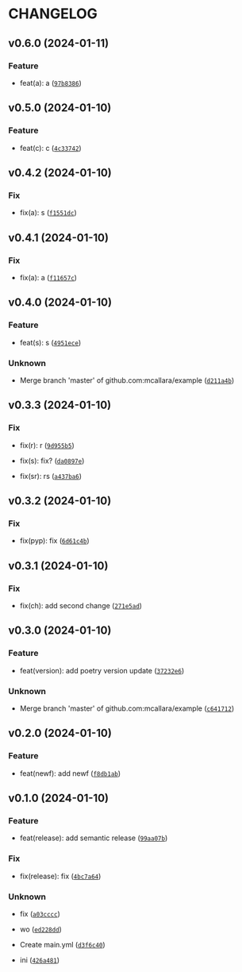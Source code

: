 # CHANGELOG



## v0.6.0 (2024-01-11)

### Feature

* feat(a): a ([`97b8386`](https://github.com/mcallara/example/commit/97b8386d12bbba5fea8b0ce62e79e707c30a9dc6))


## v0.5.0 (2024-01-10)

### Feature

* feat(c): c ([`4c33742`](https://github.com/mcallara/example/commit/4c33742c66934546206dfbf31659e9af4c30c695))


## v0.4.2 (2024-01-10)

### Fix

* fix(a): s ([`f1551dc`](https://github.com/mcallara/example/commit/f1551dc3610435dd38c9a1d7914f921a5b9a95cc))


## v0.4.1 (2024-01-10)

### Fix

* fix(a): a ([`f11657c`](https://github.com/mcallara/example/commit/f11657c7cdfa3feff774bffd61d0723d6e1a9af0))


## v0.4.0 (2024-01-10)

### Feature

* feat(s): s ([`4951ece`](https://github.com/mcallara/example/commit/4951ece8e804560f4ffdfcf7250a271f3e963c65))

### Unknown

* Merge branch &#39;master&#39; of github.com:mcallara/example ([`d211a4b`](https://github.com/mcallara/example/commit/d211a4b65e98c68eff7e6ffaef14f7413f06057e))


## v0.3.3 (2024-01-10)

### Fix

* fix(r): r ([`9d955b5`](https://github.com/mcallara/example/commit/9d955b524b17d822e5248c87dcdd890e38e47553))

* fix(s): fix? ([`da0897e`](https://github.com/mcallara/example/commit/da0897e5f1bf3c0aa2cc754059157c63dff3537b))

* fix(sr): rs ([`a437ba6`](https://github.com/mcallara/example/commit/a437ba69c88a5fe0346e09138f540157d071f356))


## v0.3.2 (2024-01-10)

### Fix

* fix(pyp): fix ([`6d61c4b`](https://github.com/mcallara/example/commit/6d61c4be9c055884bd5d54f48a4649a2dc202969))


## v0.3.1 (2024-01-10)

### Fix

* fix(ch): add second change ([`271e5ad`](https://github.com/mcallara/example/commit/271e5ad340c8b663262dd50dc8e5089c4b10d047))


## v0.3.0 (2024-01-10)

### Feature

* feat(version): add poetry version update ([`37232e6`](https://github.com/mcallara/example/commit/37232e67c1aea9e016dd0b712992581831af2be3))

### Unknown

* Merge branch &#39;master&#39; of github.com:mcallara/example ([`c641712`](https://github.com/mcallara/example/commit/c64171283de83042635ad289d18df504d28ee9e3))


## v0.2.0 (2024-01-10)

### Feature

* feat(newf): add newf ([`f8db1ab`](https://github.com/mcallara/example/commit/f8db1abd7d7405b4aac87fa8886566ec9b07c82a))


## v0.1.0 (2024-01-10)

### Feature

* feat(release): add semantic release ([`99aa07b`](https://github.com/mcallara/example/commit/99aa07b524a3588c08abbc47c76d5172f8c085a0))

### Fix

* fix(release): fix ([`4bc7a64`](https://github.com/mcallara/example/commit/4bc7a64333bc96ccea86b7c46e197bd480aef3c7))

### Unknown

* fix ([`a03cccc`](https://github.com/mcallara/example/commit/a03cccc75a90fbabdb5a135c07e3ad484e959ba7))

* wo ([`ed228dd`](https://github.com/mcallara/example/commit/ed228dd6904928c2fe42b679ac59040fa1b3e1bd))

* Create main.yml ([`d3f6c40`](https://github.com/mcallara/example/commit/d3f6c401f08a640a5365d3e9b2a771dc871827e1))

* ini ([`426a481`](https://github.com/mcallara/example/commit/426a481f62212a8c21aba23fa12bdfbe0766c4c2))
